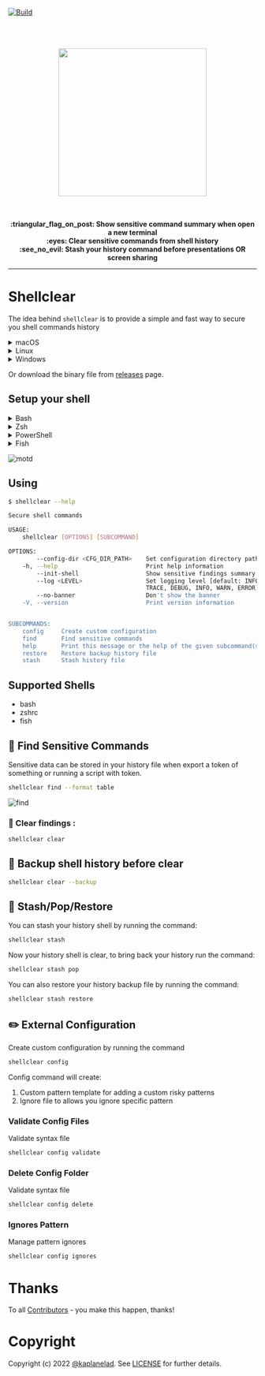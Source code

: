 [![Build](https://github.com/rusty-ferris-club/shellclear/actions/workflows/build.yml/badge.svg?branch=main)](https://github.com/rusty-ferris-club/shellclear/actions/workflows/build.yml)

<p align="center">
<br/>
<br/>
<br/>
   <img src="media/shellclear.svg" width="300"/>
<br/>
<br/>
</p>
<p align="center">
<br/>
<b>:triangular_flag_on_post: Show sensitive command summary when open a new terminal</b>
<br/>
<b>:eyes: Clear sensitive commands from shell history</b>
<br/>
<b>:see_no_evil: Stash your history command before presentations OR screen sharing</b>
<br/>
<hr/>
</p>

# Shellclear

The idea behind `shellclear` is to provide a simple and fast way to secure you shell commands history


<details>
<summary>macOS</summary>

```sh
curl -sS https://raw.githubusercontent.com/rusty-ferris-club/shellclear/main/install/install.sh | sh
```

Or via brew
```sh
brew tap rusty-ferris-club/tap && brew install shellclear
```

</details>

<details>
<summary>Linux</summary>

You need to make sure that `apt install xz-utils` is install. There is an open issue [#52](https://github.com/rusty-ferris-club/shellclear/issues/52) to remove this dependencies.
```sh
curl -sS https://raw.githubusercontent.com/rusty-ferris-club/shellclear/main/install/install.sh | sh
```

</details>

<details>
<summary>Windows</summary>

```sh
iwr https://raw.githubusercontent.com/rusty-ferris-club/shellclear/main/install/install.ps1 -useb | iex
```

</details>

Or download the binary file from [releases](https://github.com/rusty-ferris-club/shellclear/releases) page.

</details>

## Setup your shell

<details>
<summary>Bash</summary>
Add the following to the end of ~/.bashrc:

```sh
eval $(shellclear --init-shell)
```
</details>

<details>
<summary>Zsh</summary>
Add the following to the end of ~/.zshrc:

```sh
eval $(shellclear --init-shell)
```
</details>

<details>
<summary>PowerShell</summary>
Add the following to the end of your PowerShell configuration (find it by running $PROFILE):

```powershell
Invoke-Expression (&shellclear --init-shell)
```
</details>

<details>
<summary>Fish</summary>
Add the following to the end of ~/.config/fish/config.fish:

```sh
shellclear --init-shell | source
```
</details>


![motd](./media/motd.png)

## Using

```sh
$ shellclear --help

Secure shell commands

USAGE:
    shellclear [OPTIONS] [SUBCOMMAND]

OPTIONS:
        --config-dir <CFG_DIR_PATH>    Set configuration directory path
    -h, --help                         Print help information
        --init-shell                   Show sensitive findings summary for MOTD
        --log <LEVEL>                  Set logging level [default: INFO] [possible values: OFF,
                                       TRACE, DEBUG, INFO, WARN, ERROR]
        --no-banner                    Don't show the banner
    -V, --version                      Print version information


SUBCOMMANDS:
    config     Create custom configuration
    find       Find sensitive commands
    help       Print this message or the help of the given subcommand(s)
    restore    Restore backup history file
    stash      Stash history file
```

## Supported Shells

- bash
- zshrc
- fish

## :eyes: Find Sensitive Commands

Sensitive data can be stored in your history file when export a token of something or running a script with token.

```sh
shellclear find --format table
```

![find](./media/find.png)

### :broom: Clear findings :

```sh
shellclear clear
```

## :luggage: Backup shell history before clear

```sh
shellclear clear --backup
```

## :see_no_evil: Stash/Pop/Restore

You can stash your history shell by running the command:

```sh
shellclear stash
```

Now your history shell is clear, to bring back your history run the command:

```sh
shellclear stash pop
```

You can also restore your history backup file by running the command:

```sh
shellclear stash restore
```

## :pencil2: External Configuration

Create custom configuration by running the command

```sh
shellclear config
```

Config command will create:

1. Custom pattern template for adding a custom risky patterns
2. Ignore file to allows you ignore specific pattern

### Validate Config Files

Validate syntax file

```sh
shellclear config validate
```

### Delete Config Folder

Validate syntax file

```sh
shellclear config delete
```

### Ignores Pattern

Manage pattern ignores

```sh
shellclear config ignores
```

# Thanks

To all [Contributors](https://github.com/rusty-ferris-club/shellclear/graphs/contributors) - you make this happen, thanks!

# Copyright

Copyright (c) 2022 [@kaplanelad](https://github.com/kaplanelad). See [LICENSE](LICENSE.txt) for further details.

